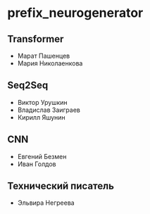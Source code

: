 # prefix_neurogenerator
## Transformer
- Марат Пашенцев
- Мария Николаенкова
## Seq2Seq
- Виктор Урушкин
- Владислав Заиграев
- Кирилл Яшунин
## CNN
- Евгений Безмен
- Иван Голдов
## Технический писатель
- Эльвира Негреева
